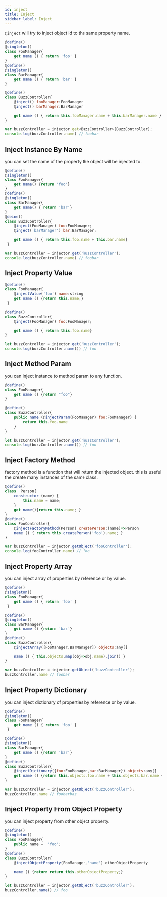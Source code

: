 ```yaml
---
id: inject
title: Inject
sidebar_label: Inject
---
```


`@inject` will try to inject object id to the same property name.
```javascript
@define()
@singleton()
class FooManager{
    get name () { return 'foo' }
}
@define()
@singleton()
class BarManager{
    get name () { return 'bar' }
}

@define()
class BuzzController{
    @inject() fooManager:FooManager;
    @inject() barManager:BarManager;

    get name () { return this.fooManager.name + this.barManager.name }
}

var buzzController = injector.get<BuzzController>(BuzzController);
console.log(buzzController.name) // foobar
```

## Inject Instance By Name
you can set the name of the property the object will be injected to.
```javascript
@define()
@singleton()
class FooManager{
    get name() {return 'foo'}
}
@define()
@singleton()
class BarManager{
    get name() { return 'bar'}
}
@deine()
class BuzzController{
    @inject(FooManager) foo:FooManager;
    @inject('barManager') bar:BarManager;

    get name () { return this.foo.name + this.bar.name}
 }

var buzzController = injector.get('buzzController');
console.log(buzzController.name) // foobar
```

## Inject Property Value
```javascript
@define()
class FooManager{
    @injectValue('foo') name:string
    get name () {return this.name;}
 }

@define()
class BuzzController{
    @inject(FooManager) foo:FooManager;

    get name () { return this.foo.name}
}

let buzzController = injector.get('buzzController');
console.log(buzzController.name()) // foo
```

## Inject Method Param
you can inject instance to method param to any function.
```javascript
@define()
class FooManager{
    get name () {return "foo"}
}

@define()
class BuzzController{
    public name (@injectParam(FooManager) foo:FooManager) {
        return this.foo.name
    }
}

let buzzController = injector.get('buzzController');
console.log(buzzController.name()) // foo
```

## Inject Factory Method
factory method is a function that will return the injected object.
this is useful the create many instances of the same class.
```javascript
@define()
class  Person{
    constructor (name) {
        this.name = name;
    }
    get name(){return this.name; }
}
@define()
class FooController{
    @injectFactoryMethod(Person) createPerson:(name)=>Person
    name () { return this.createPerson('foo').name; }
}

var buzzController = injector.getObject('fooController');
console.log(fooController.name) // foo
```

## Inject Property Array
you can inject array of properties by reference or by value.

```javascript
@define()
@singleton()
class FooManager{
    get name () { return 'foo' }
 }

@define()
@singleton()
class BarManager{
    get name () {return 'bar'}
}
@define()
class BuzzController{
    @injectArray([FooManager,BarManager]) objects:any[]

    name () { this.objects.map(obj=>obj.name).join() }
}

var buzzController = injector.getObject('buzzController');
buzzController.name // foobar

```

## Inject Property Dictionary
you can inject dictionary of properties by reference or by value.

```javascript
@define()
@singleton()
class FooManager{
	get name () { return 'foo' }
 }

@define()
@singleton()
class BarManager{
	get name () {return 'bar'}
}
@define()
class BuzzController{
    @injectDictionary({foo:FooManager,bar:BarManager}) objects:any[]
    get name () {return this.objects.foo.name + this.objects.bar.name + this.objects.baz;}
}

var buzzController = injector.getObject('buzzController');
buzzController.name // foobarbaz

```
## Inject Property From Object Property
you can inject property from other object property.
```javascript
@define()
@singleton()
class FooManager{
	public name =  'foo';
}
@define()
class BuzzController{
    @injectObjectProperty(FooManager,'name') otherObjectProperty

    name () {return return this.otherObjectProperty;}
}

let buzzController = injector.getObject('buzzController');
buzzController.name() // foo
```
